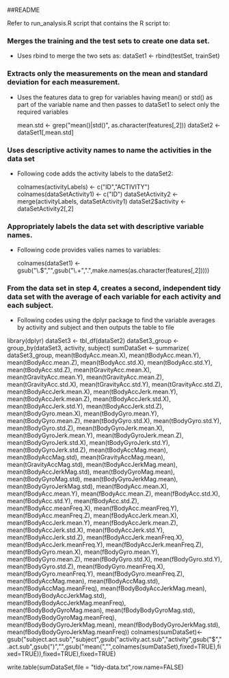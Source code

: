 ##README

Refer to run_analysis.R script that contains the R script to:

### Merges the training and the test sets to create one data set.
* Uses rbind to merge the two sets as:
  dataSet1 <- rbind(testSet, trainSet)


### Extracts only the measurements on the mean and standard deviation for each measurement. 
* Uses the features data to grep for variables having mean() or std() as part of the variable name and then passes to dataSet1 to select only the required variables 
  
  mean.std <- grep("mean()|std()", as.character(features[,2]))
  dataSet2 <- dataSet1[,mean.std]



### Uses descriptive activity names to name the activities in the data set
* Following code adds the activity labels to the dataSet2:

  colnames(activityLabels) <- c("ID","ACTIVITY")
  colnames(dataSetActivity1) <- c("ID")
  dataSetActivity2 <- merge(activityLabels, dataSetActivity1)
  dataSet2$activity <-dataSetActivity2[,2]




### Appropriately labels the data set with descriptive variable names. 
* Following code provides valies names to variables:

  colnames(dataSet1) <- gsub("\\.$","",gsub("\\.+",".",make.names(as.character(features[,2]))))

### From the data set in step 4, creates a second, independent tidy data set with the average of each variable for each activity and each subject.

* Following codes using the dplyr package to find the variable averages by activity and subject and then outputs the table to file

library(dplyr)
dataSet3 <- tbl_df(dataSet2)
dataSet3_group <- group_by(dataSet3, activity, subject)
sumDataSet <- summarize(
   dataSet3_group, 
   mean(tBodyAcc.mean.X),
   mean(tBodyAcc.mean.Y),
   mean(tBodyAcc.mean.Z),
   mean(tBodyAcc.std.X),
   mean(tBodyAcc.std.Y),
   mean(tBodyAcc.std.Z),
   mean(tGravityAcc.mean.X),
   mean(tGravityAcc.mean.Y),
   mean(tGravityAcc.mean.Z),
   mean(tGravityAcc.std.X),
   mean(tGravityAcc.std.Y),
   mean(tGravityAcc.std.Z),
   mean(tBodyAccJerk.mean.X),
   mean(tBodyAccJerk.mean.Y),
   mean(tBodyAccJerk.mean.Z),
   mean(tBodyAccJerk.std.X),
   mean(tBodyAccJerk.std.Y),
   mean(tBodyAccJerk.std.Z),
   mean(tBodyGyro.mean.X),
   mean(tBodyGyro.mean.Y),
   mean(tBodyGyro.mean.Z),
   mean(tBodyGyro.std.X),
   mean(tBodyGyro.std.Y),
   mean(tBodyGyro.std.Z),
   mean(tBodyGyroJerk.mean.X),
   mean(tBodyGyroJerk.mean.Y),
   mean(tBodyGyroJerk.mean.Z),
   mean(tBodyGyroJerk.std.X),
   mean(tBodyGyroJerk.std.Y),
   mean(tBodyGyroJerk.std.Z),
   mean(tBodyAccMag.mean),
   mean(tBodyAccMag.std),
   mean(tGravityAccMag.mean),
   mean(tGravityAccMag.std),
   mean(tBodyAccJerkMag.mean),
   mean(tBodyAccJerkMag.std),
   mean(tBodyGyroMag.mean),
   mean(tBodyGyroMag.std),
   mean(tBodyGyroJerkMag.mean),
   mean(tBodyGyroJerkMag.std),
   mean(fBodyAcc.mean.X),
   mean(fBodyAcc.mean.Y),
   mean(fBodyAcc.mean.Z),
   mean(fBodyAcc.std.X),
   mean(fBodyAcc.std.Y),
   mean(fBodyAcc.std.Z),
   mean(fBodyAcc.meanFreq.X),
   mean(fBodyAcc.meanFreq.Y),
   mean(fBodyAcc.meanFreq.Z),
   mean(fBodyAccJerk.mean.X),
   mean(fBodyAccJerk.mean.Y),
   mean(fBodyAccJerk.mean.Z),
   mean(fBodyAccJerk.std.X),
   mean(fBodyAccJerk.std.Y),
   mean(fBodyAccJerk.std.Z),
   mean(fBodyAccJerk.meanFreq.X),
   mean(fBodyAccJerk.meanFreq.Y),
   mean(fBodyAccJerk.meanFreq.Z),
   mean(fBodyGyro.mean.X),
   mean(fBodyGyro.mean.Y),
   mean(fBodyGyro.mean.Z),
   mean(fBodyGyro.std.X),
   mean(fBodyGyro.std.Y),
   mean(fBodyGyro.std.Z),
   mean(fBodyGyro.meanFreq.X),
   mean(fBodyGyro.meanFreq.Y),
   mean(fBodyGyro.meanFreq.Z),
   mean(fBodyAccMag.mean),
   mean(fBodyAccMag.std),
   mean(fBodyAccMag.meanFreq),
   mean(fBodyBodyAccJerkMag.mean),
   mean(fBodyBodyAccJerkMag.std),
   mean(fBodyBodyAccJerkMag.meanFreq),
   mean(fBodyBodyGyroMag.mean),
   mean(fBodyBodyGyroMag.std),
   mean(fBodyBodyGyroMag.meanFreq),
   mean(fBodyBodyGyroJerkMag.mean),
   mean(fBodyBodyGyroJerkMag.std),
   mean(fBodyBodyGyroJerkMag.meanFreq))
colnames(sumDataSet)<-gsub("subject.act.sub","subject",gsub("activity.act.sub","activity",gsub("$",".act.sub",gsub(")","",gsub("mean(","",colnames(sumDataSet),fixed=TRUE),fixed=TRUE)),fixed=TRUE),fixed=TRUE)

write.table(sumDataSet,file = "tidy-data.txt",row.name=FALSE)




